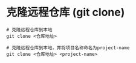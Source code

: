 # 克隆远程仓库 (git clone)
```shell
# 克隆远程仓库到本地
git clone <仓库地址>

# 克隆远程仓库到本地，并将项目名称命名为project-name
git clone <仓库地址> <project-name>
```